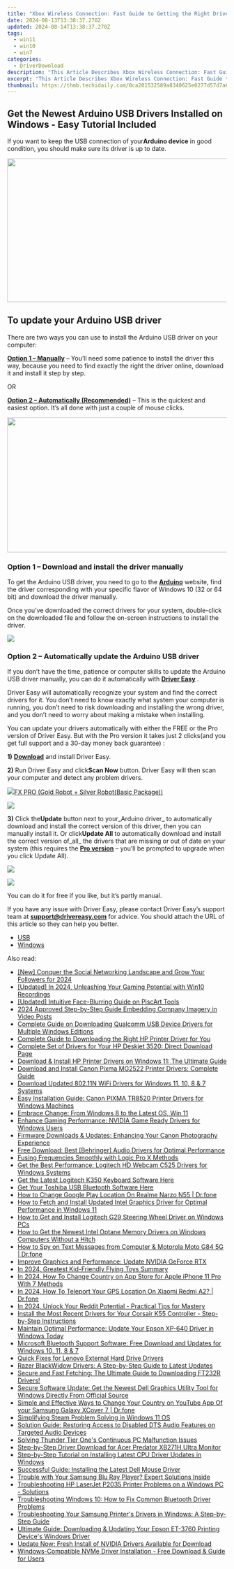 ```yaml
---
title: "Xbox Wireless Connection: Fast Guide to Getting the Right Drivers Installed"
date: 2024-08-13T13:38:37.270Z
updated: 2024-08-14T13:38:37.270Z
tags:
  - win11
  - win10
  - win7
categories:
  - DriverDownload
description: "This Article Describes Xbox Wireless Connection: Fast Guide to Getting the Right Drivers Installed"
excerpt: "This Article Describes Xbox Wireless Connection: Fast Guide to Getting the Right Drivers Installed"
thumbnail: https://thmb.techidaily.com/0ca201532589a8340625e0277d57d7a6d8a4fe5f03caf08035754438a176d190.jpg
---
```


## Get the Newest Arduino USB Drivers Installed on Windows - Easy Tutorial Included

If you want to keep the USB connection of your**Arduino device** in good condition, you should make sure its driver is up to date.

<!-- affiliate ads begin -->
<a href="https://ursime.pxf.io/c/5597632/2092236/16384" target="_top" id="2092236"><img src="//a.impactradius-go.com/display-ad/16384-2092236" border="0" alt="" width="1920" height="329"/></a><img height="0" width="0" src="https://imp.pxf.io/i/5597632/2092236/16384" style="position:absolute;visibility:hidden;" border="0" />
<!-- affiliate ads end -->
## To update your Arduino USB driver

 There are two ways you can use to install the Arduino USB driver on your computer:

[**Option 1 – Manually**](https://tools.techidaily.com/drivereasy/download/) – You’ll need some patience to install the driver this way, because you need to find exactly the right the driver online, download it and install it step by step.

OR

**[Option 2 – Automatically (Recommended)](https://www.drivereasy.com/knowledge/arduino-usb-driver-update-for-windows/#option2)**  – This is the quickest and easiest option. It’s all done with just a couple of mouse clicks.

<!-- affiliate ads begin -->
<a href="https://martinic.evyy.net/c/5597632/1422856/4482" target="_top" id="1422856"><img src="//a.impactradius-go.com/display-ad/4482-1422856" border="0" alt="" width="580" height="309"/></a>
<!-- affiliate ads end -->
### Option 1 – Download and install the driver manually

 To get the Arduino USB driver, you need to go to the **[Arduino](https://www.arduino.cc/)**  website, find the driver corresponding with your specific flavor of Windows 10 (32 or 64 bit) and download the driver manually.

 Once you’ve downloaded the correct drivers for your system, double-click on the downloaded file and follow the on-screen instructions to install the driver.

<!-- affiliate ads begin -->
<a href="https://shop.systoolsgroup.com/affiliate.php?ACCOUNT=SYSTOOBY&AFFILIATE=108875&PATH=https%3A%2F%2Fwww.systoolsgroup.com%3FAFFILIATE%3D108875%26RESOURCE%3DSysTools%2BGmail%2BBackup"><img src="https://www.systoolsgroup.com/box/gmail-backup.png" border="0"></a>
<!-- affiliate ads end -->
### Option 2 – Automatically update the Arduino USB driver

 If you don’t have the time, patience or computer skills to update the Arduino USB driver manually, you can do it automatically with **[Driver Easy](https://tools.techidaily.com/drivereasy/download/)**  .

 Driver Easy will automatically recognize your system and find the correct drivers for it. You don’t need to know exactly what system your computer is running, you don’t need to risk downloading and installing the wrong driver, and you don’t need to worry about making a mistake when installing.

 You can update your drivers automatically with either the FREE or the Pro version of Driver Easy. But with the Pro version it takes just 2 clicks(and you get full support and a 30-day money back guarantee) :

**1)** [**Download**](https://tools.techidaily.com/drivereasy/download/) and install Driver Easy.

**2)** Run Driver Easy and click**Scan Now** button. Driver Easy will then scan your computer and detect any problem drivers.

<!-- affiliate ads begin -->
<a href="https://secure.2checkout.com/order/checkout.php?PRODS=40085955&QTY=1&AFFILIATE=108875&CART=1"><img src="https://secure.avangate.com/images/merchant/f702defbc67edb455949f46babab0c18/products/2_logo9.png" border="0">FX PRO (Gold Robot + Silver Robot(Basic Package))</a>
<!-- affiliate ads end -->
![](https://images.drivereasy.com/wp-content/uploads/2018/07/img_5b3dc1c9de503.jpg)

**3)** Click the**Update** button next to your_Arduino driver_ to automatically download and install the correct version of this driver, then you can manually install it. Or click**Update All**  to automatically download and install the correct version of_all_ the drivers that are missing or out of date on your system (this requires the **[Pro version](https://tools.techidaily.com/drivereasy/download/)**  – you’ll be prompted to upgrade when you click Update All).

<!-- affiliate ads begin -->
<a href="https://store.nero.com/order/checkout.php?PRODS=22889392&QTY=1&AFFILIATE=108875&CART=1"><img src="http://webstatic.nero.com/nero2015-com-wAssets/img/affiliate/media/banner728-90eng.jpg" border="0"></a>
<!-- affiliate ads end -->
![](https://images.drivereasy.com/wp-content/uploads/2018/07/img_5b4d896435e3d.jpg)

 You can do it for free if you like, but it’s partly manual.

 If you have any issue with Driver Easy, please contact Driver Easy’s support team at **[support@drivereasy.com](https://tools.techidaily.com/drivereasy/download/)**  for advice. You should attach the URL of this article so they can help you better.

* [USB](https://tools.techidaily.com/drivereasy/download/)
* [Windows](https://tools.techidaily.com/drivereasy/download/)

<ins class="adsbygoogle"
     style="display:block"
     data-ad-format="autorelaxed"
     data-ad-client="ca-pub-7571918770474297"
     data-ad-slot="1223367746"></ins>



<ins class="adsbygoogle"
     style="display:block"
     data-ad-client="ca-pub-7571918770474297"
     data-ad-slot="8358498916"
     data-ad-format="auto"
     data-full-width-responsive="true"></ins>

<span class="atpl-alsoreadstyle">Also read:</span>
<div><ul>
<li><a href="https://facebook-video-content.techidaily.com/new-conquer-the-social-networking-landscape-and-grow-your-followers-for-2024/"><u>[New] Conquer the Social Networking Landscape and Grow Your Followers for 2024</u></a></li>
<li><a href="https://screen-capture.techidaily.com/updated-in-2024-unleashing-your-gaming-potential-with-win10-recordings/"><u>[Updated] In 2024, Unleashing Your Gaming Potential with Win10 Recordings</u></a></li>
<li><a href="https://extra-guidance.techidaily.com/updated-intuitive-face-blurring-guide-on-piscart-tools/"><u>[Updated] Intuitive Face-Blurring Guide on PiscArt Tools</u></a></li>
<li><a href="https://youtube-help.techidaily.com/2024-approved-step-by-step-guide-embedding-company-imagery-in-video-posts/"><u>2024 Approved  Step-by-Step Guide  Embedding Company Imagery in Video Posts</u></a></li>
<li><a href="https://win-dash.techidaily.com/complete-guide-on-downloading-qualcomm-usb-device-drivers-for-multiple-windows-editions/"><u>Complete Guide on Downloading Qualcomm USB Device Drivers for Multiple Windows Editions</u></a></li>
<li><a href="https://win-dash.techidaily.com/complete-guide-to-downloading-the-right-hp-printer-driver-for-you/"><u>Complete Guide to Downloading the Right HP Printer Driver for You</u></a></li>
<li><a href="https://win-dash.techidaily.com/complete-set-of-drivers-for-your-hp-deskjet-3520-direct-download-page/"><u>Complete Set of Drivers for Your HP Deskjet 3520: Direct Download Page</u></a></li>
<li><a href="https://win-dash.techidaily.com/download-and-install-hp-printer-drivers-on-windows-11-the-ultimate-guide/"><u>Download & Install HP Printer Drivers on Windows 11: The Ultimate Guide</u></a></li>
<li><a href="https://win-dash.techidaily.com/download-and-install-canon-pixma-mg2522-printer-drivers-complete-guide/"><u>Download and Install Canon Pixma MG2522 Printer Drivers: Complete Guide</u></a></li>
<li><a href="https://win-dash.techidaily.com/download-updated-80211n-wifi-drivers-for-windows-11-10-8-and-7-systems/"><u>Download Updated 802.11N WiFi Drivers for Windows 11, 10, 8 & 7 Systems</u></a></li>
<li><a href="https://win-dash.techidaily.com/easy-installation-guide-canon-pixma-tr8520-printer-drivers-for-windows-machines/"><u>Easy Installation Guide: Canon PIXMA TR8520 Printer Drivers for Windows Machines</u></a></li>
<li><a href="https://buynow-reviews.techidaily.com/embrace-change-from-windows-8-to-the-latest-os-win-11/"><u>Embrace Change: From Windows 8 to the Latest OS, Win 11</u></a></li>
<li><a href="https://win-dash.techidaily.com/enhance-gaming-performance-nvidia-game-ready-drivers-for-windows-users/"><u>Enhance Gaming Performance: NVIDIA Game Ready Drivers for Windows Users</u></a></li>
<li><a href="https://win-dash.techidaily.com/firmware-downloads-and-updates-enhancing-your-canon-photography-experience/"><u>Firmware Downloads & Updates: Enhancing Your Canon Photography Experience</u></a></li>
<li><a href="https://win-dash.techidaily.com/free-download-best-behringer-audio-drivers-for-optimal-performance/"><u>Free Download: Best [Behringer] Audio Drivers for Optimal Performance</u></a></li>
<li><a href="https://extra-hints.techidaily.com/fusing-frequencies-smoothly-with-logic-pro-x-methods/"><u>Fusing Frequencies Smoothly with Logic Pro X Methods</u></a></li>
<li><a href="https://win-dash.techidaily.com/get-the-best-performance-logitech-hd-webcam-c525-drivers-for-windows-systems/"><u>Get the Best Performance: Logitech HD Webcam C525 Drivers for Windows Systems</u></a></li>
<li><a href="https://win-dash.techidaily.com/get-the-latest-logitech-k350-keyboard-software-here/"><u>Get the Latest Logitech K350 Keyboard Software Here</u></a></li>
<li><a href="https://win-dash.techidaily.com/get-your-toshiba-usb-bluetooth-software-here/"><u>Get Your Toshiba USB Bluetooth Software Here</u></a></li>
<li><a href="https://fake-location.techidaily.com/how-to-change-google-play-location-on-realme-narzo-n55-drfone-by-drfone-virtual-android/"><u>How to Change Google Play Location On Realme Narzo N55 | Dr.fone</u></a></li>
<li><a href="https://win-dash.techidaily.com/how-to-fetch-and-install-updated-intel-graphics-driver-for-optimal-performance-in-windows-11/"><u>How to Fetch and Install Updated Intel Graphics Driver for Optimal Performance in Windows 11</u></a></li>
<li><a href="https://win-dash.techidaily.com/how-to-get-and-install-logitech-g29-steering-wheel-driver-on-windows-pcs/"><u>How to Get and Install Logitech G29 Steering Wheel Driver on Windows PCs</u></a></li>
<li><a href="https://win-dash.techidaily.com/how-to-get-the-newest-intel-optane-memory-drivers-on-windows-computers-without-a-hitch/"><u>How to Get the Newest Intel Optane Memory Drivers on Windows Computers Without a Hitch</u></a></li>
<li><a href="https://android-location-track.techidaily.com/how-to-spy-on-text-messages-from-computer-and-motorola-moto-g84-5g-drfone-by-drfone-virtual-android/"><u>How to Spy on Text Messages from Computer & Motorola Moto G84 5G | Dr.fone</u></a></li>
<li><a href="https://win-dash.techidaily.com/improve-graphics-and-performance-update-nvidia-geforce-rtx/"><u>Improve Graphics and Performance: Update NVIDIA GeForce RTX</u></a></li>
<li><a href="https://some-knowledge.techidaily.com/in-2024-greatest-kid-friendly-flying-toys-summary/"><u>In 2024, Greatest Kid-Friendly Flying Toys Summary</u></a></li>
<li><a href="https://ios-unlock.techidaily.com/in-2024-how-to-change-country-on-app-store-for-apple-iphone-11-pro-with-7-methods-by-drfone-ios/"><u>In 2024, How To Change Country on App Store for Apple iPhone 11 Pro With 7 Methods</u></a></li>
<li><a href="https://blog-min.techidaily.com/in-2024-how-to-teleport-your-gps-location-on-xiaomi-redmi-a2-drfone-by-drfone-virtual-android/"><u>In 2024, How To Teleport Your GPS Location On Xiaomi Redmi A2? | Dr.fone</u></a></li>
<li><a href="https://some-skills.techidaily.com/in-2024-unlock-your-reddit-potential-practical-tips-for-mastery/"><u>In 2024, Unlock Your Reddit Potential - Practical Tips for Mastery</u></a></li>
<li><a href="https://win-dash.techidaily.com/install-the-most-recent-drivers-for-your-corsair-k55-controller-step-by-step-instructions/"><u>Install the Most Recent Drivers for Your Corsair K55 Controller - Step-by-Step Instructions</u></a></li>
<li><a href="https://win-dash.techidaily.com/maintain-optimal-performance-update-your-epson-xp-640-driver-in-windows-today/"><u>Maintain Optimal Performance: Update Your Epson XP-640 Driver in Windows Today</u></a></li>
<li><a href="https://win-dash.techidaily.com/microsoft-bluetooth-support-software-free-download-and-updates-for-windows-10-11-8-and-7/"><u>Microsoft Bluetooth Support Software: Free Download and Updates for Windows 10, 11, 8 & 7</u></a></li>
<li><a href="https://win-dash.techidaily.com/quick-fixes-for-lenovo-external-hard-drive-drivers/"><u>Quick Fixes for Lenovo External Hard Drive Drivers</u></a></li>
<li><a href="https://win-dash.techidaily.com/razer-blackwidow-drivers-a-step-by-step-guide-to-latest-updates/"><u>Razer BlackWidow Drivers: A Step-by-Step Guide to Latest Updates</u></a></li>
<li><a href="https://win-dash.techidaily.com/secure-and-fast-fetching-the-ultimate-guide-to-downloading-ft232r-drivers/"><u>Secure and Fast Fetching: The Ultimate Guide to Downloading FT232R Drivers!</u></a></li>
<li><a href="https://win-dash.techidaily.com/secure-software-update-get-the-newest-dell-graphics-utility-tool-for-windows-directly-from-official-source/"><u>Secure Software Update: Get the Newest Dell Graphics Utility Tool for Windows Directly From Official Source</u></a></li>
<li><a href="https://location-social.techidaily.com/simple-and-effective-ways-to-change-your-country-on-youtube-app-of-your-samsung-galaxy-xcover-7-drfone-by-drfone-virtual-android/"><u>Simple and Effective Ways to Change Your Country on YouTube App Of your Samsung Galaxy XCover 7 | Dr.fone</u></a></li>
<li><a href="https://games-able.techidaily.com/simplifying-steam-problem-solving-in-windows-11-os/"><u>Simplifying Steam Problem Solving in Windows 11 OS</u></a></li>
<li><a href="https://win-dash.techidaily.com/solution-guide-restoring-access-to-disabled-dts-audio-features-on-targeted-audio-devices/"><u>Solution Guide: Restoring Access to Disabled DTS Audio Features on Targeted Audio Devices</u></a></li>
<li><a href="https://program-issues.techidaily.com/solving-thunder-tier-ones-continuous-pc-malfunction-issues/"><u>Solving Thunder Tier One's Continuous PC Malfunction Issues</u></a></li>
<li><a href="https://win-dash.techidaily.com/step-by-step-driver-download-for-acer-predator-xb271h-ultra-monitor/"><u>Step-by-Step Driver Download for Acer Predator XB271H Ultra Monitor</u></a></li>
<li><a href="https://win-dash.techidaily.com/step-by-step-tutorial-on-installing-latest-cpu-driver-updates-in-windows/"><u>Step-by-Step Tutorial on Installing Latest CPU Driver Updates in Windows</u></a></li>
<li><a href="https://hardware-help.techidaily.com/successful-guide-installing-the-latest-dell-mouse-driver/"><u>Successful Guide: Installing the Latest Dell Mouse Driver</u></a></li>
<li><a href="https://win-dash.techidaily.com/1722961187474-trouble-with-your-samsung-blu-ray-player-expert-solutions-inside/"><u>Trouble with Your Samsung Blu Ray Player? Expert Solutions Inside</u></a></li>
<li><a href="https://win-dash.techidaily.com/troubleshooting-hp-laserjet-p2035-printer-problems-on-a-windows-pc-solutions/"><u>Troubleshooting HP LaserJet P2035 Printer Problems on a Windows PC - Solutions</u></a></li>
<li><a href="https://win-dash.techidaily.com/troubleshooting-windows-10-how-to-fix-common-bluetooth-driver-problems/"><u>Troubleshooting Windows 10: How to Fix Common Bluetooth Driver Problems</u></a></li>
<li><a href="https://win-dash.techidaily.com/troubleshooting-your-samsung-printers-drivers-in-windows-a-step-by-step-guide/"><u>Troubleshooting Your Samsung Printer's Drivers in Windows: A Step-by-Step Guide</u></a></li>
<li><a href="https://win-dash.techidaily.com/ultimate-guide-downloading-and-updating-your-epson-et-3760-printing-devices-windows-driver/"><u>Ultimate Guide: Downloading & Updating Your Epson ET-3760 Printing Device's Windows Driver</u></a></li>
<li><a href="https://win-dash.techidaily.com/update-now-fresh-install-of-nvidia-drivers-available-for-download/"><u>Update Now: Fresh Install of NVIDIA Drivers Available for Download</u></a></li>
<li><a href="https://win-dash.techidaily.com/windows-compatible-nvme-driver-installation-free-download-and-guide-for-users/"><u>Windows-Compatible NVMe Driver Installation - Free Download & Guide for Users</u></a></li>
</ul></div>
